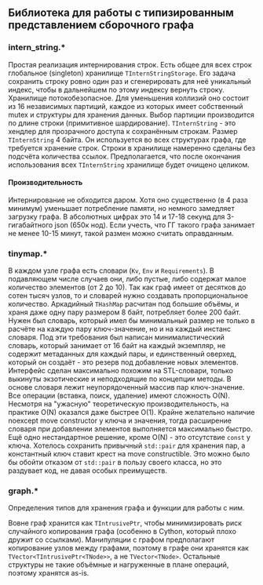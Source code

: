 ## Библиотека для работы с типизированным представлением сборочного графа

### intern_string.*
Простая реализация интернирования строк. Есть общее для всех строк глобальное (singleton) хранилище `TInternStringStorage`. Его задача сохранить строку ровно один раз и сгенерировать для неё уникальный индекс, чтобы в дальнейшем по этому индексу вернуть строку. Хранилище потокобезопасное. Для уменьшения коллизий оно состоит из 16 независимых партиций, каждое из которых имеет собственный mutex и структуры для хранения данных. Выбор партиции производится по длине строки (примитивное шардирование).
`TInternString` - это хендлер для прозрачного доступа к сохранённым строкам. Размер `TInternString` 4 байта. Он используется во всех структурах графа, где требуется хранение строк.
Строки в хранилище намеренно сделаны без подсчёта количества ссылок. Предполагается, что после окончания использования всех `TInternString` хранилище будет очищено целиком.

#### Производительность
Интернирование не обходится даром. Хотя оно существенно (в 4 раза минимум) уменьшает потребление памяти, но немного замедляет загрузку графа. В абсолютных цифрах это 14 и 17-18 секунд для 3-гигабайтного json (650к нод). Если учесть, что ГГ такого графа занимает не менее 10-15 минут, такой размен можно считать оправданным.

### tinymap.*
В каждом узле графа есть словари (`Kv`, `Env` и `Requirements`). В подавляющем числе случаев они, либо пустые, либо содержат малое количество элементов (от 2 до 10). Так как граф имеет от десятков до сотен тысяч узлов, то и словарей нужно создавать пропорциональное количество. Аркадийный `THashMap` расчитан под большие объёмы, и храня даже одну пару размером 8 байт, потребляет более 200 байт. Нужен был словарь, который имел бы минимальный размер не только в расчёте на каждую пару ключ-значение, но и на каждый инстанс словаря.
Под эти требования был написан минималистический словарь, который занимает от 16 байт на каждый экземпляр, не содержит метаданных для каждый пары, и единственный оверхед, который он создаёт - это резерв под добавление новых элементов.
Интерфейс сделан максимально похожим на STL-словари, только выкинуты экзотические и неподходящие по концепции методы. В основе словаря лежит неупорядоченный массив пар ключ-значение. Все операции (вставка, поиск, удаление) имеют сложность O(N). Несмотря на "ужасную" теоретическую производительность, на практике O(N) оказался даже быстрее O(1). Крайне желательно наличие noexcept move constructor у ключа и значения, тогда расширение словаря при добавлении элементов выполняется максимально быстро.
Ещё одно нестандартное решение, кроме O(N) - это отсутствие `const` у ключа. Хотелось сохранить привычный `std::pair` для хранения пар, а константный ключ ставит крест на move constructible. Это можно было бы обойти отказом от `std::pair` в пользу своего класса, но это раздувает код, не давая особых преимуществ.

### graph.*
Определения типов для хранения графа и функции для работы с ним.

Вовне граф хранится как `TIntrusivePtr`, чтобы минимизировать риск случайного копирования графа (особенно в Cython, который плохо дружит со ссылками). Манипуляции с графом предполагают копирование узлов между графами, поэтому в графе они хранятся как `TVector<TIntrusivePtr<TNode>>`, а не `TVector<TNode>`.
Остальные структуры не такие объёмные и нагруженные в плане операций, поэтому хранятся as-is.
